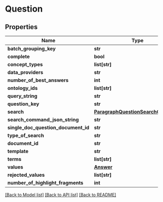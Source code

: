 # Question

## Properties
Name | Type | Description | Notes
------------ | ------------- | ------------- | -------------
**batch_grouping_key** | **str** |  | [optional] 
**complete** | **bool** |  | [optional] 
**concept_types** | **list[str]** |  | [optional] 
**data_providers** | **str** |  | [optional] 
**number_of_best_answers** | **int** |  | [optional] 
**ontology_ids** | **list[str]** |  | [optional] 
**query_string** | **str** |  | [optional] 
**question_key** | **str** |  | [optional] 
**search** | [**ParagraphQuestionSearchCommand**](ParagraphQuestionSearchCommand.md) |  | [optional] 
**search_command_json_string** | **str** |  | [optional] 
**single_doc_question_document_id** | **str** |  | [optional] 
**type_of_search** | **str** |  | [optional] 
**document_id** | **str** |  | [optional] 
**template** | **str** |  | [optional] 
**terms** | **list[str]** |  | [optional] 
**values** | [**Answer**](Answer.md) |  | [optional] 
**rejected_values** | **list[str]** |  | [optional] 
**number_of_highlight_fragments** | **int** |  | [optional] 

[[Back to Model list]](../README.md#documentation-for-models) [[Back to API list]](../README.md#documentation-for-api-endpoints) [[Back to README]](../README.md)

